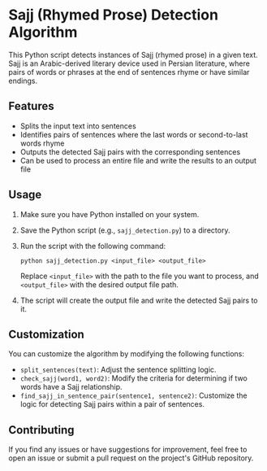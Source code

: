 # Sajj (Rhymed Prose) Detection Algorithm

This Python script detects instances of Sajj (rhymed prose) in a given text. Sajj is an Arabic-derived literary device used in Persian literature, where pairs of words or phrases at the end of sentences rhyme or have similar endings.

## Features

- Splits the input text into sentences
- Identifies pairs of sentences where the last words or second-to-last words rhyme
- Outputs the detected Sajj pairs with the corresponding sentences
- Can be used to process an entire file and write the results to an output file

## Usage

1. Make sure you have Python installed on your system.
2. Save the Python script (e.g., `sajj_detection.py`) to a directory.
3. Run the script with the following command:

   ```
   python sajj_detection.py <input_file> <output_file>
   ```

   Replace `<input_file>` with the path to the file you want to process, and `<output_file>` with the desired output file path.

4. The script will create the output file and write the detected Sajj pairs to it.


## Customization

You can customize the algorithm by modifying the following functions:

- `split_sentences(text)`: Adjust the sentence splitting logic.
- `check_sajj(word1, word2)`: Modify the criteria for determining if two words have a Sajj relationship.
- `find_sajj_in_sentence_pair(sentence1, sentence2)`: Customize the logic for detecting Sajj pairs within a pair of sentences.

## Contributing

If you find any issues or have suggestions for improvement, feel free to open an issue or submit a pull request on the project's GitHub repository.
